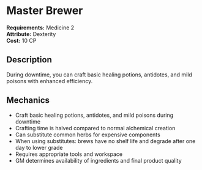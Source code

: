 # Master Brewer

**Requirements:** Medicine 2  
**Attribute:** Dexterity  
**Cost:** 10 CP  

## Description
During downtime, you can craft basic healing potions, antidotes, and mild poisons with enhanced efficiency.

## Mechanics
- Craft basic healing potions, antidotes, and mild poisons during downtime
- Crafting time is halved compared to normal alchemical creation
- Can substitute common herbs for expensive components
- When using substitutes: brews have no shelf life and degrade after one day to lower grade
- Requires appropriate tools and workspace
- GM determines availability of ingredients and final product quality